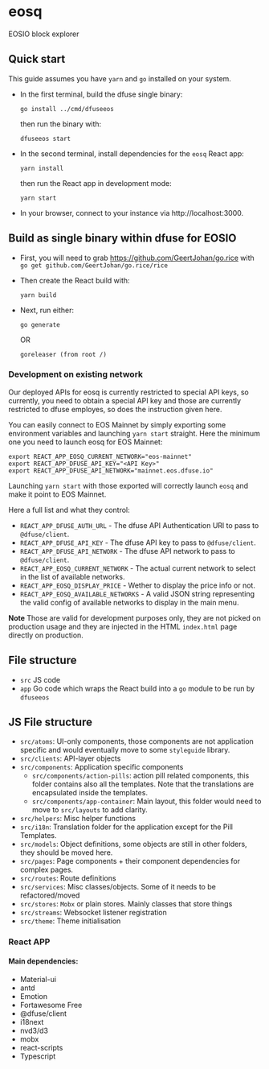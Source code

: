 # eosq

EOSIO block explorer

## Quick start

This guide assumes you have `yarn` and `go` installed on your system.

- In the first terminal, build the dfuse single binary:

      go install ../cmd/dfuseeos

  then run the binary with:

      dfuseeos start

- In the second terminal, install dependencies for the `eosq` React app:

      yarn install

  then run the React app in development mode:

      yarn start

- In your browser, connect to your instance via http://localhost:3000.

## Build as single binary within dfuse for EOSIO

- First, you will need to grab https://github.com/GeertJohan/go.rice with `go get github.com/GeertJohan/go.rice/rice`

- Then create the React build with:

      yarn build

- Next, run either:

      go generate

  OR

      goreleaser (from root /)

### Development on existing network

Our deployed APIs for eosq is currently restricted to special API keys, so currently, you
need to obtain a special API key and those are currently restricted to dfuse employes, so
does the instruction given here.

You can easily connect to EOS Mainnet by simply exporting some environment variables and
launching `yarn start` straight. Here the minimum one you need to launch eosq for
EOS Mainnet:

```
export REACT_APP_EOSQ_CURRENT_NETWORK="eos-mainnet"
export REACT_APP_DFUSE_API_KEY="<API Key>"
export REACT_APP_DFUSE_API_NETWORK="mainnet.eos.dfuse.io"
```

Launching `yarn start` with those exported will correctly launch `eosq` and make it
point to EOS Mainnet.

Here a full list and what they control:

- `REACT_APP_DFUSE_AUTH_URL` - The dfuse API Authentication URl to pass to `@dfuse/client`.
- `REACT_APP_DFUSE_API_KEY` - The dfuse API key to pass to `@dfuse/client`.
- `REACT_APP_DFUSE_API_NETWORK` - The dfuse API network to pass to `@dfuse/client`.
- `REACT_APP_EOSQ_CURRENT_NETWORK` - The actual current network to select in the list of available networks.
- `REACT_APP_EOSQ_DISPLAY_PRICE` - Wether to display the price info or not.
- `REACT_APP_EOSQ_AVAILABLE_NETWORKS` - A valid JSON string representing the valid config of available networks to display in the main menu.

**Note** Those are valid for development purposes only, they are not picked on production usage and they are injected in the
HTML `index.html` page directly on production.

## File structure

- `src` JS code
- `app` Go code which wraps the React build into a `go` module to be run by `dfuseeos`

## JS File structure

- `src/atoms`: UI-only components, those components are not application specific and would eventually move to some `styleguide` library.
- `src/clients`: API-layer objects
- `src/components`: Application specific components
  - `src/components/action-pills`: action pill related components, this folder contains also all the templates. Note that the translations are encapsulated inside the templates.
  - `src/components/app-container`: Main layout, this folder would need to move to `src/layouts` to add clarity.
- `src/helpers`: Misc helper functions
- `src/i18n`: Translation folder for the application except for the Pill Templates.
- `src/models`: Object definitions, some objects are still in other folders, they should be moved here.
- `src/pages`: Page components + their component dependencies for complex pages.
- `src/routes`: Route definitions
- `src/services`: Misc classes/objects. Some of it needs to be refactored/moved
- `src/stores`: `Mobx` or plain stores. Mainly classes that store things
- `src/streams`: Websocket listener registration
- `src/theme`: Theme initialisation

### React APP

#### Main dependencies:

- Material-ui
- antd
- Emotion
- Fortawesome Free
- @dfuse/client
- i18next
- nvd3/d3
- mobx
- react-scripts
- Typescript
